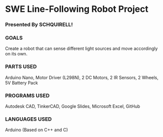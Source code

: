 # SWE Line-Following Robot Project
<h3>Presented By SCHQUIRELL!</h3>
<h3>GOALS</h3>
<p>Create a robot that can sense different light sources and move accordingly on its own.</p>
<h3>PARTS USED</h3>
<p>Arduino Nano, Motor Driver (L298N), 2 DC Motors, 2 IR Sensors, 2 Wheels, 5V Battery Pack</p>
<h3>PROGRAMS USED</h3>
<p>Autodesk CAD, TinkerCAD, Google Slides, Microsoft Excel, GitHub</p>
<h3>LANGUAGES USED</h3>
<p>Arduino (Based on C++ and C)</p>
